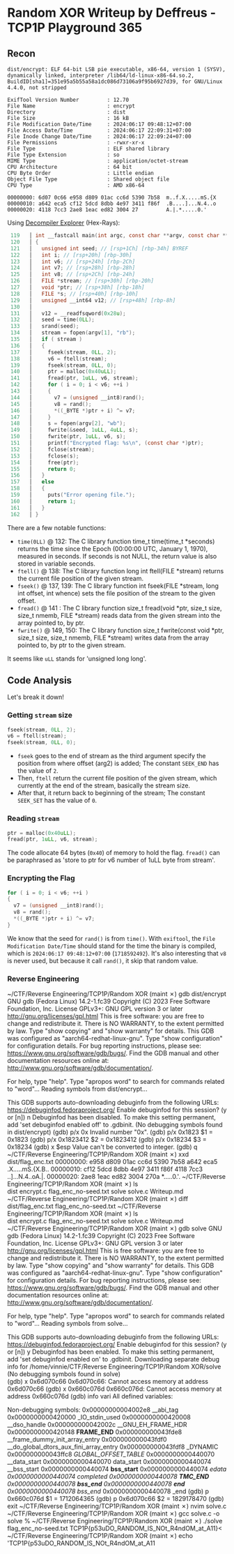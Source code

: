 # Random XOR Writeup by Deffreus - TCP1P Playground 365

## Recon

```$ file dist/encrypt 
dist/encrypt: ELF 64-bit LSB pie executable, x86-64, version 1 (SYSV), dynamically linked, interpreter /lib64/ld-linux-x86-64.so.2, BuildID[sha1]=351e95a5b55a58a1dc086d73106a9f95b6927d39, for GNU/Linux 4.4.0, not stripped
```
```$ exiftool dist/encrypt 
ExifTool Version Number         : 12.70
File Name                       : encrypt
Directory                       : dist
File Size                       : 16 kB
File Modification Date/Time     : 2024:06:17 09:48:12+07:00
File Access Date/Time           : 2024:06:17 22:09:31+07:00
File Inode Change Date/Time     : 2024:06:17 22:09:24+07:00
File Permissions                : -rwxr-xr-x
File Type                       : ELF shared library
File Type Extension             : so
MIME Type                       : application/octet-stream
CPU Architecture                : 64 bit
CPU Byte Order                  : Little endian
Object File Type                : Shared object file
CPU Type                        : AMD x86-64
```
```$ xxd flag_enc.txt 
00000000: 6d07 0c66 e958 d809 01ac cc6d 5390 7b58  m..f.X.....mS.{X
00000010: a642 eca5 cf12 5dcd 8dbb 4e97 3411 f86f  .B....]...N.4..o
00000020: 4118 7cc3 2ae8 1eac ed82 3004 27         A.|.*.....0.'
```

Using [Decompiler Explorer](https://dogbolt.org/?id=03b71290-01af-41f7-b9c6-8b6f39e1f10b#Hex-Rays=139) (Hex-Rays):
```encrypt.c
 119   │ int __fastcall main(int argc, const char **argv, const char **envp)
 120   │ {
 121   │   unsigned int seed; // [rsp+1Ch] [rbp-34h] BYREF
 122   │   int i; // [rsp+20h] [rbp-30h]
 123   │   int v6; // [rsp+24h] [rbp-2Ch]
 124   │   int v7; // [rsp+28h] [rbp-28h]
 125   │   int v8; // [rsp+2Ch] [rbp-24h]
 126   │   FILE *stream; // [rsp+30h] [rbp-20h]
 127   │   void *ptr; // [rsp+38h] [rbp-18h]
 128   │   FILE *s; // [rsp+40h] [rbp-10h]
 129   │   unsigned __int64 v12; // [rsp+48h] [rbp-8h]
 130   │ 
 131   │   v12 = __readfsqword(0x28u);
 132   │   seed = time(0LL);
 133   │   srand(seed);
 134   │   stream = fopen(argv[1], "rb");
 135   │   if ( stream )
 136   │   {
 137   │     fseek(stream, 0LL, 2);
 138   │     v6 = ftell(stream);
 139   │     fseek(stream, 0LL, 0);
 140   │     ptr = malloc(0x40uLL);
 141   │     fread(ptr, 1uLL, v6, stream);
 142   │     for ( i = 0; i < v6; ++i )
 143   │     {
 144   │       v7 = (unsigned __int8)rand();
 145   │       v8 = rand();
 146   │       *((_BYTE *)ptr + i) ^= v7;
 147   │     }
 148   │     s = fopen(argv[2], "wb");
 149   │     fwrite(&seed, 1uLL, 4uLL, s);
 150   │     fwrite(ptr, 1uLL, v6, s);
 151   │     printf("Encrypted flag: %s\n", (const char *)ptr);
 152   │     fclose(stream);
 153   │     fclose(s);
 154   │     free(ptr);
 155   │     return 0;
 156   │   }
 157   │   else
 158   │   {
 159   │     puts("Error opening file.");
 160   │     return 1;
 161   │   }
 162   │ }
```

There are a few notable functions:

- `time(0LL)` @ 132: The C library function time_t time(time_t *seconds) returns the time since the Epoch (00:00:00 UTC, January 1, 1970), measured in seconds. If seconds is not NULL, the return value is also stored in variable seconds.
- `ftell()` @ 138: The C library function long int ftell(FILE *stream) returns the current file position of the given stream.
- `fseek()` @ 137, 139: The C library function int fseek(FILE *stream, long int offset, int whence) sets the file position of the stream to the given offset.
- `fread()` @ 141 : The C library function size_t fread(void *ptr, size_t size, size_t nmemb, FILE *stream) reads data from the given stream into the array pointed to, by ptr.
- `fwrite()` @ 149, 150: The C library function size_t fwrite(const void *ptr, size_t size, size_t nmemb, FILE *stream) writes data from the array pointed to, by ptr to the given stream.

It seems like `uLL` stands for 'unsigned long long'.

## Code Analysis

Let's break it down!

### Getting `stream` size

```encrypt.c
fseek(stream, 0LL, 2);
v6 = ftell(stream);
fseek(stream, 0LL, 0);
```

- `fseek` goes to the end of stream as the third argument specify the position from where offset (arg2) is added; The constant `SEEK_END` has the value of `2`.
- Then, `ftell` return the current file position of the given stream, which currently at the end of the stream, basically the stream size.
- After that, it return back to beginning of the stream; The constant `SEEK_SET` has the value of `0`.

### Reading `stream`

```encrypt.c
ptr = malloc(0x40uLL);
fread(ptr, 1uLL, v6, stream);
```

The code allocate 64 bytes (`0x40`) of memory to hold the flag.
`fread()` can be paraphrased as 'store to ptr for v6 number of 1uLL byte from stream'.

### Encrypting the Flag

```encrypt.c
for ( i = 0; i < v6; ++i )
{
  v7 = (unsigned __int8)rand();
  v8 = rand();
  *((_BYTE *)ptr + i) ^= v7;
}
```

We know that the seed for `rand()` is from `time()`.
With `exiftool`, the `File Modification Date/Time` should stand for the time the binary is compiled, which is `2024:06:17 09:48:12+07:00` (`1718592492`).
It's also interesting that `v8` is never used, but because it call `rand()`, it skip that random value.

### Reverse Engineering



~/CTF/Reverse Engineering/TCP1P/Random XOR (maint ✗)  gdb dist/encrypt 
GNU gdb (Fedora Linux) 14.2-1.fc39
Copyright (C) 2023 Free Software Foundation, Inc.
License GPLv3+: GNU GPL version 3 or later <http://gnu.org/licenses/gpl.html>
This is free software: you are free to change and redistribute it.
There is NO WARRANTY, to the extent permitted by law.
Type "show copying" and "show warranty" for details.
This GDB was configured as "aarch64-redhat-linux-gnu".
Type "show configuration" for configuration details.
For bug reporting instructions, please see:
<https://www.gnu.org/software/gdb/bugs/>.
Find the GDB manual and other documentation resources online at:
    <http://www.gnu.org/software/gdb/documentation/>.

For help, type "help".
Type "apropos word" to search for commands related to "word"...
Reading symbols from dist/encrypt...

This GDB supports auto-downloading debuginfo from the following URLs:
  <https://debuginfod.fedoraproject.org/>
Enable debuginfod for this session? (y or [n]) n
Debuginfod has been disabled.
To make this setting permanent, add 'set debuginfod enabled off' to .gdbinit.
(No debugging symbols found in dist/encrypt)
(gdb) p/x 0x
Invalid number "0x".
(gdb) p/x 0x1823
$1 = 0x1823
(gdb) p/x 0x1823412
$2 = 0x1823412
(gdb) p/x 0x18234
$3 = 0x18234
(gdb) x $esp
Value can't be converted to integer.
(gdb) q
~/CTF/Reverse Engineering/TCP1P/Random XOR (maint ✗)  xxd dist/flag_enc.txt 
00000000: e958 d809 01ac cc6d 5390 7b58 a642 eca5  .X.....mS.{X.B..
00000010: cf12 5dcd 8dbb 4e97 3411 f86f 4118 7cc3  ..]...N.4..oA.|.
00000020: 2ae8 1eac ed82 3004 270a                 *.....0.'.
~/CTF/Reverse Engineering/TCP1P/Random XOR (maint ✗)  ls                   
dist  encrypt.c  flag_enc_no-seed.txt  solve  solve.c  Writeup.md
~/CTF/Reverse Engineering/TCP1P/Random XOR (maint ✗)  diff dist/flag_enc.txt flag_enc_no-seed.txt 
~/CTF/Reverse Engineering/TCP1P/Random XOR (maint ✗)  ls                                         
dist  encrypt.c  flag_enc_no-seed.txt  solve  solve.c  Writeup.md
~/CTF/Reverse Engineering/TCP1P/Random XOR (maint ✗)  gdb solve 
GNU gdb (Fedora Linux) 14.2-1.fc39
Copyright (C) 2023 Free Software Foundation, Inc.
License GPLv3+: GNU GPL version 3 or later <http://gnu.org/licenses/gpl.html>
This is free software: you are free to change and redistribute it.
There is NO WARRANTY, to the extent permitted by law.
Type "show copying" and "show warranty" for details.
This GDB was configured as "aarch64-redhat-linux-gnu".
Type "show configuration" for configuration details.
For bug reporting instructions, please see:
<https://www.gnu.org/software/gdb/bugs/>.
Find the GDB manual and other documentation resources online at:
    <http://www.gnu.org/software/gdb/documentation/>.

For help, type "help".
Type "apropos word" to search for commands related to "word"...
Reading symbols from solve...

This GDB supports auto-downloading debuginfo from the following URLs:
  <https://debuginfod.fedoraproject.org/>
Enable debuginfod for this session? (y or [n]) y
Debuginfod has been enabled.
To make this setting permanent, add 'set debuginfod enabled on' to .gdbinit.
Downloading separate debug info for /home/vinnie/CTF/Reverse Engineering/TCP1P/Random XOR/solve
(No debugging symbols found in solve)                                                                                                        
(gdb) x 0x6d070c66
0x6d070c66:	Cannot access memory at address 0x6d070c66
(gdb) x 0x660c076d
0x660c076d:	Cannot access memory at address 0x660c076d
(gdb) info vari
All defined variables:

Non-debugging symbols:
0x00000000004002e8  __abi_tag
0x0000000000420000  _IO_stdin_used
0x0000000000420008  __dso_handle
0x000000000042002c  __GNU_EH_FRAME_HDR
0x0000000000420148  __FRAME_END__
0x000000000043fde8  __frame_dummy_init_array_entry
0x000000000043fdf0  __do_global_dtors_aux_fini_array_entry
0x000000000043fdf8  _DYNAMIC
0x000000000043ffc8  _GLOBAL_OFFSET_TABLE_
0x0000000000440070  __data_start
0x0000000000440070  data_start
0x0000000000440074  __bss_start
0x0000000000440074  __bss_start__
0x0000000000440074  _edata
0x0000000000440074  completed
0x0000000000440078  __TMC_END__
0x0000000000440078  __bss_end__
0x0000000000440078  __end__
0x0000000000440078  _bss_end__
0x0000000000440078  _end
(gdb) p 0x660c076d
$1 = 1712064365
(gdb) p 0x6d070c66
$2 = 1829178470
(gdb) exit
~/CTF/Reverse Engineering/TCP1P/Random XOR (maint ✗)  nvim solve.c 
~/CTF/Reverse Engineering/TCP1P/Random XOR (maint ✗)  gcc solve.c -o solve
 %                                                                                                                                           ~/CTF/Reverse Engineering/TCP1P/Random XOR (maint ✗)  ./solve flag_enc_no-seed.txt 
TCP1P{p53uDO_RANDOM_IS_NOt_R4ndOM_at_A11}<
~/CTF/Reverse Engineering/TCP1P/Random XOR (maint ✗)  echo 'TCP1P{p53uDO_RANDOM_IS_NOt_R4ndOM_at_A11
